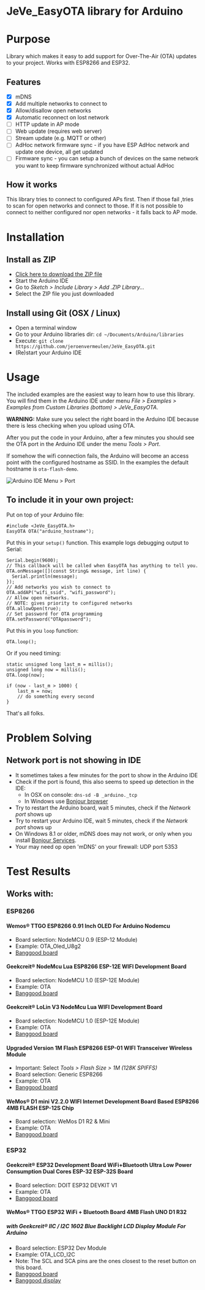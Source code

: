 JeVe_EasyOTA library for Arduino
================================

# Purpose

Library which makes it easy to add support for Over-The-Air (OTA) updates to your project. Works with ESP8266 and ESP32.

## Features
- [x] mDNS
- [x] Add multiple networks to connect to
- [x] Allow/disallow open networks
- [x] Automatic reconnect on lost network
- [ ] HTTP update in AP mode
- [ ] Web update (requires web server)
- [ ] Stream update (e.g. MQTT or other)
- [ ] AdHoc network firmware sync - if you have ESP AdHoc network and update one device, all get updated
- [ ] Firmware sync - you can setup a bunch of devices on the same network you want to keep firmware synchronized without actual AdHoc

## How it works

This library tries to connect to configured APs first. Then if those fail ,tries to scan for open networks and connect to those. If it is not possible to connect to neither configured nor open networks - it falls back to AP mode.

# Installation

## Install as ZIP

* [Click here to download the ZIP file](https://github.com/jeroenvermeulen/JeVe_EasyOTA/archive/master.zip)
* Start the Arduino IDE
* Go to _Sketch > Include Library > Add .ZIP Library..._
* Select the ZIP file you just downloaded

## Install using Git (OSX / Linux)

* Open a terminal window
* Go to your Arduino libraries dir: `cd ~/Documents/Arduino/libraries`
* Execute: `git clone https://github.com/jeroenvermeulen/JeVe_EasyOTA.git`
* (Re)start your Arduino IDE

# Usage

The included examples are the easiest way to learn how to use this library. <br />
You will find them in the Arduino IDE under menu _File > Examples > Examples from Custom Libraries (bottom) > JeVe_EasyOTA_.

**WARNING:** Make sure you select the right board in the Arduino IDE because there is less checking when you upload using OTA.

After you put the code in your Arduino, after a few minutes you should see the OTA port in the Arduino IDE under the menu _Tools > Port_.

If somehow the wifi connection fails, the Arduino will become an access point with the configured hostname as SSID. In the examples the default hostname is `ota-flash-demo`.

![Arduino IDE Menu > Port](https://raw.githubusercontent.com/jeroenvermeulen/JeVe_EasyOTA/master/docs/menu_ota_port.png)

## To include it in your own project:

Put on top of your Arduino file:
```
#include <JeVe_EasyOTA.h>
EasyOTA OTA("arduino_hostname");
```

Put this in your `setup()` function. This example logs debugging output to Serial:
```
Serial.begin(9600);
// This callback will be called when EasyOTA has anything to tell you.
OTA.onMessage([](const String& message, int line) {
  Serial.println(message);
});
// Add networks you wish to connect to
OTA.addAP("wifi_ssid", "wifi_password");
// Allow open networks.
// NOTE: gives priority to configured networks
OTA.allowOpen(true);
// Set password for OTA programming
OTA.setPassword("OTApassword");
```

Put this in you `loop` function:
```
OTA.loop();
```

Or if you need timing:
```
static unsigned long last_m = millis();
unsigned long now = millis();
OTA.loop(now);

if (now - last_m > 1000) {
	last_m = now;
	// do something every second
}
```

That's all folks.

# Problem Solving

## Network port is not showing in IDE

* It sometimes takes a few minutes for the port to show in the Arduino IDE
* Check if the port is found, this also seems to speed up detection in the IDE:
  * In OSX on console: `dns-sd -B _arduino._tcp`
  * In Windows use [Bonjour browser](http://hobbyistsoftware.com/bonjourBrowser)
* Try to restart the Arduino board, wait 5 minutes, check if the _Network port_ shows up
* Try to restart your Arduino IDE, wait 5 minutes, check if the _Network port_ shows up
* On Windows 8.1 or older, mDNS does may not work, or only when you install [Bonjour Services](https://support.apple.com/kb/DL999?locale=en_US).
* Your may need op open 'mDNS' on your firewall: UDP port 5353

# Test Results

## Works with:

### ESP8266

#### Wemos® TTGO ESP8266 0.91 Inch OLED For Arduino Nodemcu

* Board selection: NodeMCU 0.9 (ESP-12 Module)
* Example: OTA_Oled_U8g2
* [Banggood board](https://www.banggood.com/Wemos-TTGO-ESP8266-0_91-Inch-OLED-For-Arduino-Nodemcu-p-1205904.html)

#### Geekcreit® NodeMcu Lua ESP8266 ESP-12E WIFI Development Board

* Board selection: NodeMCU 1.0 (ESP-12E Module)
* Example: OTA
* [Banggood board](https://www.banggood.com/Geekcreit-Doit-NodeMcu-Lua-ESP8266-ESP-12E-WIFI-Development-Board-p-985891.html)

#### Geekcreit® LoLin V3 NodeMcu Lua WIFI Development Board

* Board selection: NodeMCU 1.0 (ESP-12E Module)
* Example: OTA
* [Banggood board](https://www.banggood.com/V3-NodeMcu-Lua-WIFI-Development-Board-p-992733.html)

#### Upgraded Version 1M Flash ESP8266 ESP-01 WIFI Transceiver Wireless Module

* Important: Select _Tools > Flash Size > 1M (128K SPIFFS)_
* Board selection: Generic ESP8266
* Example: OTA
* [Banggood board](https://www.banggood.com/Upgraded-Version-1M-Flash-ESP8266-ESP-01-WIFI-Transceiver-Wireless-Module-p-979509.html)

#### WeMos® D1 mini V2.2.0 WIFI Internet Development Board Based ESP8266 4MB FLASH ESP-12S Chip

* Board selection: WeMos D1 R2 & Mini
* Example: OTA
* [Banggood board](https://www.banggood.com/WeMos-D1-mini-V2_2_0-WIFI-Internet-Development-Board-Based-ESP8266-4MB-FLASH-ESP-12S-Chip-p-1143874.html)

### ESP32

#### Geekcreit® ESP32 Development Board WiFi+Bluetooth Ultra Low Power Consumption Dual Cores ESP-32 ESP-32S Board

* Board selection: DOIT ESP32 DEVKIT V1
* Example: OTA
* [Banggood board](https://www.banggood.com/ESP32-Development-Board-WiFiBluetooth-Ultra-Low-Power-Consumption-Dual-Cores-ESP-32-ESP-32S-Board-p-1109512.html)

#### WeMos® TTGO ESP32 WiFi + Bluetooth Board 4MB Flash UNO D1 R32
##### with Geekcreit® IIC / I2C 1602 Blue Backlight LCD Display Module For Arduino

* Board selection: ESP32 Dev Module
* Example: OTA_LCD_I2C
* Note: The SCL and SCA pins are the ones closest to the reset button on this board.
* [Banggood board](https://www.banggood.com/ESP32-Development-Board-WiFiBluetooth-Ultra-Low-Power-Consumption-Dual-Cores-ESP-32-ESP-32S-Board-p-1109512.html)
* [Banggood display](https://www.banggood.com/IIC-I2C-1602-Blue-Backlight-LCD-Display-Module-For-Arduino-p-950726.html)
